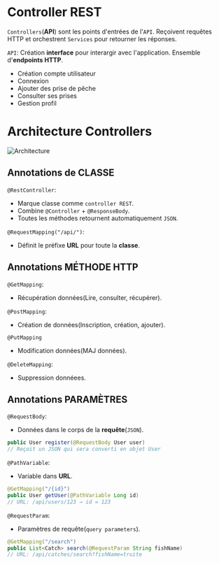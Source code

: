 # Controller REST
`Controllers`(__API__) sont les points d'entrées de l'`API`. Reçoivent requêtes HTTP et orchestrent `Services` pour retourner les réponses.

`API`: Création __interface__ pour interargir avec l'application. Ensemble d'__endpoints HTTP__.
- Création compte utilisateur
- Connexion
- Ajouter des prise de pêche
- Consulter ses prises
- Gestion profil

# Architecture Controllers
![Architecture](Archicontroller.png "Architecture")

## Annotations de CLASSE
`@RestController`:
- Marque classe comme `controller REST`.
- Combine `@Controller` + `@ResponseBody`.
- Toutes les méthodes retournent automatiquement `JSON`.

`@RequestMapping("/api/")`:
- Définit le préfixe __URL__ pour toute la __classe__.

## Annotations MÉTHODE HTTP
`@GetMapping`:
- Récupération données(Lire, consulter, récupérer).

`@PostMapping`:
- Création de données(Inscription, création, ajouter).

`@PutMapping`
- Modification données(MAJ données).

`@DeleteMapping`:
- Suppression donnéees.

## Annotations PARAMÈTRES
`@RequestBody`:
- Données dans le corps de la __requête__(`JSON`).
```java
public User register(@RequestBody User user)
// Reçoit un JSON qui sera converti en objet User
```

`@PathVariable`:
- Variable dans __URL__.
```java
@GetMapping("/{id}")
public User getUser(@PathVariable Long id)
// URL: /api/users/123 → id = 123
```

`@RequestParam`:
- Paramètres de requête(`query parameters`).
```java
@GetMapping("/search")
public List<Catch> search(@RequestParam String fishName)
// URL: /api/catches/search?fishName=truite
```
